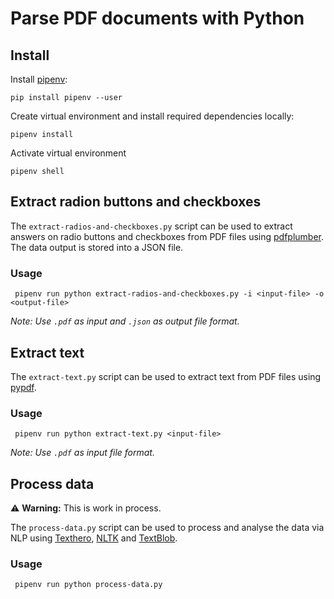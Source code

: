 # Parse PDF documents with Python

## Install

Install [pipenv](https://pipenv.pypa.io/en/latest):
```
pip install pipenv --user
```

Create virtual environment and install required dependencies locally:
```
pipenv install
```

Activate virtual environment
```
pipenv shell
```

## Extract radion buttons and checkboxes

The `extract-radios-and-checkboxes.py` script can be used to extract answers on radio buttons and checkboxes 
from PDF files using [pdfplumber](https://github.com/jsvine/pdfplumber). The data output is stored into a JSON file. 

### Usage

```
 pipenv run python extract-radios-and-checkboxes.py -i <input-file> -o <output-file> 
```
*Note: Use `.pdf` as input and `.json` as output file format.*

## Extract text

The `extract-text.py` script can be used to extract text from PDF files using
[pypdf](https://pypdf.readthedocs.io/en/stable/index.html).

### Usage

```
 pipenv run python extract-text.py <input-file>
```
*Note: Use `.pdf` as input file format.*

## Process data

⚠️ **Warning:** This is work in process.

The `process-data.py` script can be used to process and analyse the data via NLP using
[Texthero](https://texthero.org/), [NLTK](https://www.nltk.org/) and [TextBlob](https://textblob.readthedocs.io/en/dev/).

### Usage

```
 pipenv run python process-data.py
```

